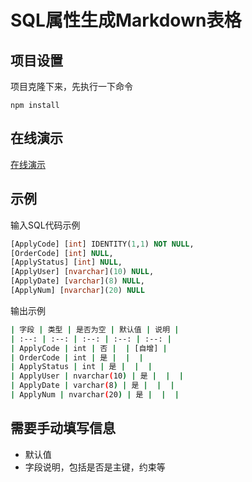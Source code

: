 # SQL属性生成Markdown表格

## 项目设置
项目克隆下来，先执行一下命令
```
npm install
```

## 在线演示

[在线演示](https://luoyuant.github.io/pages/tools-page/SQLToMarkdownTable/index.html)

## 示例

输入SQL代码示例

```SQL
[ApplyCode] [int] IDENTITY(1,1) NOT NULL,
[OrderCode] [int] NULL,
[ApplyStatus] [int] NULL,
[ApplyUser] [nvarchar](10) NULL,
[ApplyDate] [varchar](8) NULL,
[ApplyNum] [nvarchar](20) NULL
```

输出示例

```bash
| 字段 | 类型 | 是否为空 | 默认值 | 说明 |
| :--: | :--: | :--: | :--: | :--: |
| ApplyCode | int | 否 |  | [自增] |
| OrderCode | int | 是 |  |  |
| ApplyStatus | int | 是 |  |  |
| ApplyUser | nvarchar(10) | 是 |  |  |
| ApplyDate | varchar(8) | 是 |  |  |
| ApplyNum | nvarchar(20) | 是 |  |  |
```
## 需要手动填写信息

* 默认值
* 字段说明，包括是否是主键，约束等
